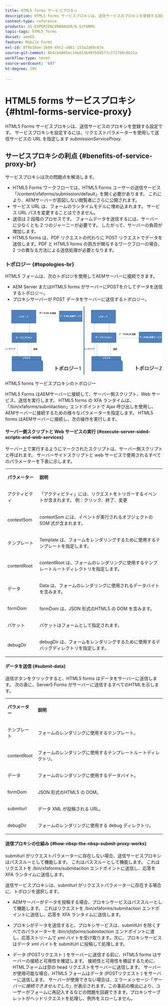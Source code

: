 ```yaml
---
title: HTML5 forms サービスプロキシ
description: HTML5 Forms サービスプロキシは、送信サービスのプロキシを登録する設定です。 サービスプロキシを設定するには、リクエストパラメータ submissionServiceProxy を使用して送信サービスの URL を指定します。
content-type: reference
products: SG_EXPERIENCEMANAGER/6.5/FORMS
topic-tags: hTML5_forms
docset: aem65
feature: Mobile Forms
exl-id: 8f9b10ae-1600-49c2-a061-153a2a89c67e
source-git-commit: 8b4cb4065ec14e813b49fb0d577c372790c9b21a
workflow-type: tm+mt
source-wordcount: '697'
ht-degree: 29%

---
```


# HTML5 forms サービスプロキシ{#html-forms-service-proxy}

HTML5 Forms サービスプロキシは、送信サービスのプロキシを登録する設定です。 サービスプロキシを設定するには、リクエストパラメーターを使用して送信サービスの URL を指定します *submissionServiceProxy*.

## サービスプロキシの利点 {#benefits-of-service-proxy-br}

サービスプロキシは次の問題点を解消します。

* HTML5 Forms ワークフローでは、HTML5 Forms ユーザーの送信サービス「/content/xfaforms/submission/default」を開く必要があります。 これにより、AEMサーバーが意図しない閲覧者にさらに公開されます。
* サービス URL は、フォームのランタイムモデルに埋め込まれます。 サービス URL パスを変更することはできません。
* 送信は 2 段階のプロセスです。 フォームデータを送信するには、サーバーに少なくとも 2 つのジャーニーが必要です。 したがって、サーバーの負荷が増加します。
* HTML5 forms は、PDF リクエストの代わりに POST リクエストでデータを送信します。PDF と HTML5 forms の両方が関与するワークフローの場合、2 つの異なる方法による送信処理が必要となります。

### トポロジー {#topologies-br}

HTML5 フォームは、次のトポロジを使用してAEMサーバーに接続できます。

* AEM Server またはHTML5 forms がサーバーにPOSTを介してデータを送信するトポロジー。
* プロキシサーバーが POST データをサーバーに送信するトポロジー。

![HTML5 forms サービスプロキシのトポロジー](assets/topology.png)

HTML5 forms サービスプロキシのトポロジー

HTML5 Forms はAEMサーバーに接続して、サーバー側スクリプト、Web サービス、送信を実行します。 HTML5 forms の XFA ランタイムは、「/bin/xfaforms/submitaction」エンドポイントで Ajax 呼び出しを使用し、AEMサーバーに接続するための様々なパラメーターを指定します。 HTML5 forms はAEMサーバーに接続し、次の操作を実行します。

#### サーバー側スクリプトと Web サービスの実行 {#execute-server-sided-scripts-and-web-services}

サーバー上で実行するようにマークされたスクリプトは、サーバー側スクリプトと呼ばれます。 サーバーサイドスクリプトと web サービスで使用されるすべてのパラメーターを下表に示します。

<table>
 <tbody>
  <tr>
   <td><p><strong>パラメーター</strong></p> </td>
   <td><p><strong>説明</strong></p> </td>
  </tr>
  <tr>
   <td><p>アクティビティ</p> </td>
   <td><p>「アクティビティ」には、リクエストをトリガーするイベントが含まれます。 例：クリック、終了、変更</p> </td>
  </tr>
  <tr>
   <td><p>contextSom</p> </td>
   <td><p>contextSom には、イベントが実行されるオブジェクトの SOM 式が含まれます。</p> </td>
  </tr>
  <tr>
   <td><p>テンプレート</p> </td>
   <td><p>Template は、フォームをレンダリングするために使用するテンプレートを指定します。</p> </td>
  </tr>
  <tr>
   <td><p>contentRoot</p> </td>
   <td><p>contentRoot は、フォームのレンダリングに使用するテンプレートルートディレクトリを指定します。</p> </td>
  </tr>
  <tr>
   <td><p>データ</p> </td>
   <td><p>Data は、フォームのレンダリングに使用されるデータバイトを含みます。</p> </td>
  </tr>
  <tr>
   <td><p>formDom</p> </td>
   <td><p>formDom は、JSON 形式のHTML5 の DOM を含みます。</p> </td>
  </tr>
  <tr>
   <td><p>パケット</p> </td>
   <td><p>パケットはフォームとして指定されます。</p> </td>
  </tr>
  <tr>
   <td><p>debugDir</p> </td>
   <td><p>debugDir は、フォームをレンダリングするために使用するデバッグディレクトリを指定します。</p> </td>
  </tr>
 </tbody>
</table>

#### データを送信 {#submit-data}

送信ボタンをクリックすると、HTML5 forms はデータをサーバーに送信します。 次の表に、Server5 Forms がサーバーに送信するすべてのHTMLを示します。

<table>
 <tbody>
  <tr>
   <td><p><strong>パラメーター</strong></p> </td>
   <td><p><strong>説明</strong></p> </td>
  </tr>
  <tr>
   <td><p>テンプレート</p> </td>
   <td><p>フォームのレンダリングに使用するテンプレート。</p> </td>
  </tr>
  <tr>
   <td><p>contentRoot</p> </td>
   <td><p>フォームのレンダリングに使用するテンプレートルートディレクトリ。</p> </td>
  </tr>
  <tr>
   <td><p>データ</p> </td>
   <td><p>フォームのレンダリングに使用するデータバイト。</p> </td>
  </tr>
  <tr>
   <td><p>formDom</p> </td>
   <td><p>JSON 形式のHTML5 の DOM。</p> </td>
  </tr>
  <tr>
   <td><p>submiturl</p> </td>
   <td><p>データ XML が投稿される URL。</p> </td>
  </tr>
  <tr>
   <td><p>debugDir</p> </td>
   <td><p>フォームのレンダリングに使用する debug ディレクトリ。</p> </td>
  </tr>
 </tbody>
</table>

#### 送信プロキシの仕組み {#how-nbsp-the-nbsp-submit-proxy-works}

submiturl がリクエストパラメーターに存在しない場合、送信サービスプロキシはパススルーとして機能します。 これはパススルーとして機能します。 これはリクエストを /bin/xfaforms/submitaction エンドポイントに送信し、応答を XFA ランタイムに送信します。

送信サービスプロキシは、submiturl がリクエストパラメーターに存在する場合に、トポロジを選択します。

* AEMサーバーがデータを投稿する場合、プロキシサービスはパススルーとして機能します。 これはリクエストを /bin/xfaforms/submitaction エンドポイントに送信し、応答を XFA ランタイムに送信します。
* プロキシがデータを送信すると、プロキシサービスは、submitUrl を除くすべてのパラメーターを */bin/xfaforms/submitaction* エンドポイントに渡し、応答ストリームで xml バイトを受け取ります。次に、プロキシサービスはデータ xml バイトを submitUrl に投稿して処理します。

* データ (POSTリクエスト ) をサーバーに送信する前に、HTML5 forms はサーバーの接続と可用性を確認します。 接続性と可用性を検証するために、HTMLフォームは空の head リクエストをサーバーに送信します。 サーバーが使用可能な場合、HTML5 フォームはデータ (POSTリクエスト ) をサーバーに送信します。 サーバーが使用できない場合は、エラーメッセージ「*サーバーに接続できませんでした*」が表示されます。この事前の検出により、ユーザーがフォームに再記入するなどの問題を回避できます。プロキシサーブレットがヘッドリクエストを処理し、例外をスローしません。
